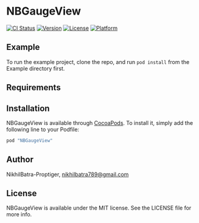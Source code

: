# NBGaugeView

[![CI Status](http://img.shields.io/travis/NikhilBatra-Proptiger/NBGaugeView.svg?style=flat)](https://travis-ci.org/NikhilBatra-Proptiger/NBGaugeView)
[![Version](https://img.shields.io/cocoapods/v/NBGaugeView.svg?style=flat)](http://cocoapods.org/pods/NBGaugeView)
[![License](https://img.shields.io/cocoapods/l/NBGaugeView.svg?style=flat)](http://cocoapods.org/pods/NBGaugeView)
[![Platform](https://img.shields.io/cocoapods/p/NBGaugeView.svg?style=flat)](http://cocoapods.org/pods/NBGaugeView)

## Example

To run the example project, clone the repo, and run `pod install` from the Example directory first.

## Requirements

## Installation

NBGaugeView is available through [CocoaPods](http://cocoapods.org). To install
it, simply add the following line to your Podfile:

```ruby
pod "NBGaugeView"
```

## Author

NikhilBatra-Proptiger, nikhilbatra789@gmail.com

## License

NBGaugeView is available under the MIT license. See the LICENSE file for more info.
